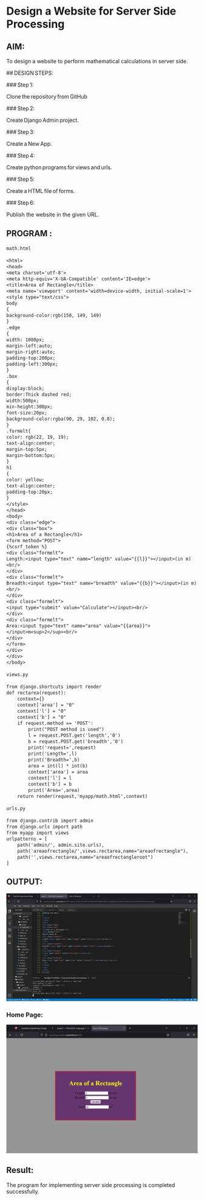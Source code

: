 # Design a Website for Server Side Processing

## AIM:
To design a website to perform mathematical calculations in server side.

## DESIGN STEPS: 

 

### Step 1: 

Clone the repository from GitHub 

 

### Step 2: 

Create Django Admin project. 

 

### Step 3: 

Create a New App. 

### Step 4: 

Create python programs for views and urls. 

### Step 5: 

Create a HTML file of forms. 

### Step 6: 

Publish the website in the given URL.

## PROGRAM :
```
math.html

<html> 
<head> 
<meta charset='utf-8'> 
<meta http-equiv='X-UA-Compatible' content='IE=edge'> 
<title>Area of Rectangle</title> 
<meta name='viewport' content='width=device-width, initial-scale=1'> 
<style type="text/css"> 
body
{ 
background-color:rgb(150, 149, 149)
} 
.edge
{ 
width: 1080px;
margin-left:auto; 
margin-right:auto; 
padding-top:200px; 
padding-left:300px; 
} 
.box
{ 
display:block; 
border:Thick dashed red; 
width:500px; 
min-height:300px; 
font-size:20px;
background-color:rgba(90, 29, 102, 0.8); 
} 
.formelt{
color: rgb(22, 19, 19); 
text-align:center; 
margin-top:5px; 
margin-bottom:5px; 
} 
h1 
{
color: yellow; 
text-align:center; 
padding-top:20px; 
} 
</style> 
</head> 
<body>
<div class="edge"> 
<div class="box"> 
<h1>Area of a Rectangle</h1> 
<form method="POST">
{%csrf_token %}
<div class="formelt"> 
Length:<input type="text" name="length" value="{{l}}"></input>(in m)<br/> 
</div> 
<div class="formelt"> 
Breadth:<input type="text" name="breadth" value="{{b}}"></input>(in m)<br/> 
</div> 
<div class="formelt"> 
<input type="submit" value="Calculate"></input><br/> 
</div> 
<div class="formelt"> 
Area:<input type="text" name="area" value="{{area}}"></input>m<sup>2</sup><br/> 
</div>
</form>
</div>
</div> 
</body>

views.py

from django.shortcuts import render 
def rectarea(request): 
    context={} 
    context['area'] = "0" 
    context['l'] = "0" 
    context['b'] = "0" 
    if request.method == 'POST': 
        print("POST method is used")
        l = request.POST.get('length','0')
        b = request.POST.get('breadth','0')
        print('request=',request) 
        print('Length=',l) 
        print('Breadth=',b) 
        area = int(l) * int(b) 
        context['area'] = area 
        context['l'] = l
        context['b'] = b 
        print('Area=',area) 
    return render(request,'myapp/math.html',context)

urls.py

from django.contrib import admin 
from django.urls import path 
from myapp import views 
urlpatterns = [ 
    path('admin/', admin.site.urls), 
    path('areaofrectangle/',views.rectarea,name="areaofrectangle"),
    path('',views.rectarea,name="areaofrectangleroot")
]

```
## OUTPUT:
![OUTPUT](./outmath.png)
### Home Page:
![Home Page](./home.png)

## Result:
The program for implementing server side processing is completed successfully.
